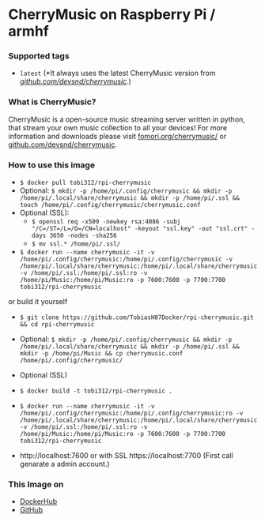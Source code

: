 # CherryMusic on Raspberry Pi / armhf

### Supported tags
-	`latest` (*It always uses the latest CherryMusic version from [*github.com/devsnd/cherrymusic*](https://github.com/devsnd/cherrymusic).)

### What is CherryMusic?
CherryMusic is a open-source music streaming server written in python, that stream your own music collection to all your devices! For more information and downloads please visit [fomori.org/cherrymusic/](http://www.fomori.org/cherrymusic/) or [github.com/devsnd/cherrymusic](https://github.com/devsnd/cherrymusic).

### How to use this image
* ``` $ docker pull tobi312/rpi-cherrymusic ```
* Optional: ``` $ mkdir -p /home/pi/.config/cherrymusic && mkdir -p /home/pi/.local/share/cherrymusic && mkdir -p /home/pi/.ssl && touch /home/pi/.config/cherrymusic/cherrymusic.conf ```
* Optional (SSL): 
	* ``` $ openssl req -x509 -newkey rsa:4086 -subj "/C=/ST=/L=/O=/CN=localhost" -keyout "ssl.key" -out "ssl.crt" -days 3650 -nodes -sha256 ```
	* ``` $ mv ssl.* /home/pi/.ssl/ ```
* ``` $ docker run --name cherrymusic -it -v /home/pi/.config/cherrymusic:/home/pi/.config/cherrymusic -v /home/pi/.local/share/cherrymusic:/home/pi/.local/share/cherrymusic -v /home/pi/.ssl:/home/pi/.ssl:ro -v /home/pi/Music:/home/pi/Music:ro -p 7600:7600 -p 7700:7700 tobi312/rpi-cherrymusic ```

or build it yourself
* ``` $ git clone https://github.com/TobiasH87Docker/rpi-cherrymusic.git && cd rpi-cherrymusic ```
* Optional: ``` $ mkdir -p /home/pi/.config/cherrymusic && mkdir -p /home/pi/.local/share/cherrymusic && mkdir -p /home/pi/.ssl && mkdir -p /home/pi/Music && cp cherrymusic.conf /home/pi/.config/cherrymusic/ ```
* Optional (SSL)
* ``` $ docker build -t tobi312/rpi-cherrymusic . ```
* ``` $ docker run --name cherrymusic -it -v /home/pi/.config/cherrymusic:/home/pi/.config/cherrymusic:ro -v /home/pi/.local/share/cherrymusic:/home/pi/.local/share/cherrymusic -v /home/pi/.ssl:/home/pi/.ssl:ro -v /home/pi/Music:/home/pi/Music:ro -p 7600:7600 -p 7700:7700 tobi312/rpi-cherrymusic ```

* http://localhost:7600 or with SSL https://localhost:7700 (First call genarate a admin account.)

### This Image on
* [DockerHub](https://hub.docker.com/r/tobi312/rpi-cherrymusic/)
* [GitHub](https://github.com/TobiasH87Docker/rpi-cherrymusic)
